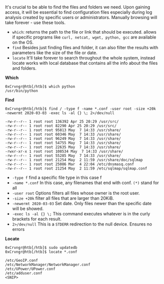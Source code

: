 It's crucial to be able to find the files and folders we need. Upon gaining access, it will be essential to find configuration files especially during log analysis created by specific users or administrators. Manually browsing will take forever - use these tools.

- `which`: returns the path to the file or link that should be executed. allows if specific programs like `curl, netcat, wget, python, gcc` are available on the OS.
- `find` Besides just finding files and folder, it can also filter the results with parameters like the size of the file or date.
- `locate` It'll take forever to search throughout the whole system, instead locate works with local database that contains all the info about the files and folders.

**Which**
```shell
0xCrvngr@htb[/htb]$ which python
/usr/bin/python
```

**Find**
```shell
0xCrvngr@htb[/htb]$ find / -type f -name *.conf -user root -size +20k -newermt 2020-03-03 -exec ls -al {} \; 2>/dev/null

-rw-r--r-- 1 root root 136392 Apr 25 20:29 /usr/src/
-rw-r--r-- 1 root root 82290 Apr 25 20:29 /usr/src/
-rw-r--r-- 1 root root 95813 May  7 14:33 /usr/share/
-rw-r--r-- 1 root root 60346 May  7 14:33 /usr/share/
-rw-r--r-- 1 root root 96249 May  7 14:33 /usr/share/
-rw-r--r-- 1 root root 54755 May  7 14:33 /usr/share/
-rw-r--r-- 1 root root 22635 May  7 14:33 /usr/share/
-rwxr-xr-x 1 root root 108534 May  7 14:33 /usr/share/
-rw-r--r-- 1 root root 55285 May  7 14:33 /usr/share/
-rw-r--r-- 1 root root 21254 May  2 11:59 /usr/share/doc/sqlmap
-rw-r--r-- 1 root root 25086 Mar  4 22:04 /etc/dnsmasq.conf
-rw-r--r-- 1 root root 21254 May  2 11:59 /etc/sqlmap/sqlmap.conf
```

- `-type f` find a specific file type in this case f
- `-name *.conf` In this case, any filenames that end with conf. `(*)` stand for all
- `-user root` Options filters all files whose owner is the root user.
- `-size +20k` filter all files that are larger than 20KiB.
- `-newermt 2020-03-03` Set date. Only files newer than the specific date will be showed.
- `-exec ls -al {} \;` This command executes whatever is in the curly brackets for each result. 
- `2>/dev/null` This is a `STDERR` redirection to the null device. Ensures no errors

**Locate**
```shell
0xCrvngr@htb[/htb]$ sudo updatedb
0xCrvngr@htb[/htb]$ locate *.conf

/etc/GeoIP.conf
/etc/NetworkManager/NetworkManager.conf
/etc/UPower/UPower.conf
/etc/adduser.conf
<SNIP>
```
